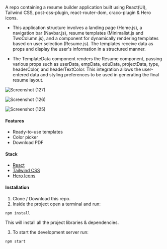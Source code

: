 
A repo containing a resume builder application built using React(UI), Tailwind CSS, post-css-plugin, react-router-dom, craco-plugin & Hero icons.

- This application structure involves a landing page (Home.js), a navigation bar (Navbar.js), resume templates (Minimalist.js and TwoColumn.js), and a component for dynamically rendering templates based on user selection (Resume.js). The templates receive data as props and display the user's information in a structured manner.

- The TemplateData component renders the Resume component, passing various props such as userData, empData, eduData, projectData, type, headerColor, and headerTextColor.
This integration allows the user-entered data and styling preferences to be used in generating the final resume layout.
  
![Screenshot (127)](https://github.com/Marx-wrld/Resume-Builder/assets/105711066/5d9ceed1-368e-46e6-b243-4530f8fb7b5a)

![Screenshot (126)](https://github.com/Marx-wrld/Resume-Builder/assets/105711066/4e83089f-0cfa-408c-9d50-8b40937e2202)

![Screenshot (125)](https://github.com/Marx-wrld/Resume-Builder/assets/105711066/2137b0fe-e4de-4959-95ee-14d04a93b0f6)

#### Features
* Ready-to-use templates 
* Color picker
* Download PDF 


#### Stack
* [React](https://reactjs.org)
* [Tailwind CSS](https://tailwindcss.com/)
* [Hero Icons](https://heroicons.com/)

#### Installation
1. Clone / Download this repo.
2. Inside the project open a terminal and run:
```
npm install
```
This will install all the project libraries & dependencies.

3. To start the development server run:
```bash
npm start
```
